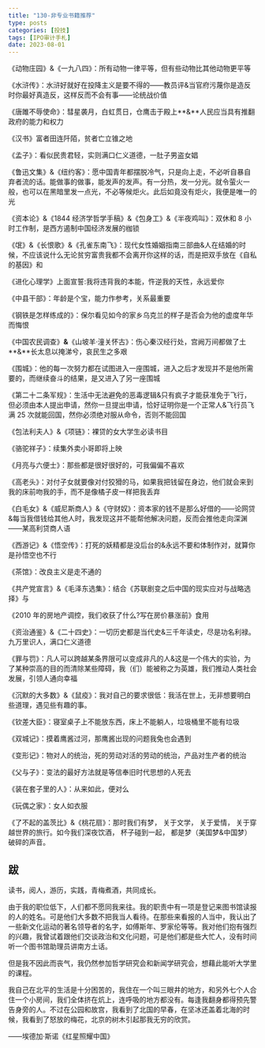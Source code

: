 ```yaml
---
title: "130-非专业书籍推荐"
type: posts
categories: [投技]
tags: [IPO审计手札]
date: 2023-08-01
---
```

《动物庄园》&《一九八四》：所有动物一律平等，但有些动物比其他动物更平等

《水浒传》：水浒好就好在投降主义是要不得的——教员评&当官府污蔑你是造反时你最好真造反，这样反而不会有事——论统战价值

《唐雎不辱使命》：彗星袭月，白虹贯日，仓鹰击于殿上**&**人民应当具有推翻政府的能力和权力

《汉书》富者田连阡陌，贫者亡立锥之地

《孟子》：看似民贵君轻，实则满口仁义道德，一肚子男盗女娼

《鲁迅文集》&《纽约客》：愿中国青年都摆脱冷气，只是向上走，不必听自暴自弃者流的话。能做事的做事，能发声的发声。有一分热，发一分光。就令萤火一般，也可以在黑暗里发一点光，不必等候炬火。此后如竟没有炬火，我便是唯一的光

《资本论》&《1844 经济学哲学手稿》&《包身工》&《半夜鸡叫》：双休和 8 小时工作制，是西方遏制中国经济发展的枷锁

《氓》&《长恨歌》&《孔雀东南飞》：现代女性婚姻指南三部曲&人在结婚的时候，不应该说什么无论贫穷富贵我都不会离开你这样的话，而是把双手放在《自私的基因》和

《进化心理学》上面宣誓:我将违背我的本能，忤逆我的天性，永远爱你

《中县干部》：年龄是个宝，能力作参考，关系最重要

《钢铁是怎样练成的》：保尔看见如今的家乡乌克兰的样子是否会为他的虚度年华而悔恨

《中国农民调查》**&**《山坡羊·潼关怀古》：伤心秦汉经行处，宫阙万间都做了土**&**长太息以掩涕兮，哀民生之多艰

《围城》：他的每一次努力都在试图进入一座围城，进入之后才发现并不是他所需要的，而继续奋斗的结果，是又进入了另一座围城

《第二十二条军规》：生活中无法避免的恶毒逻辑&只有疯子才能获准免于飞行，但必须由本人提出申请，然你一旦提出申请，恰好证明你是一个正常人&飞行员飞满 25 次就能回国，然你必须绝对服从命令，否则不能回国

《包法利夫人》&《项链》：裸贷的女大学生必读书目

《骆驼祥子》：续集外卖小哥即将上映

《月亮与六便士》：那些都是很好很好的，可我偏偏不喜欢

《高老头》：对付子女就要像对付狡猾的马，如果我把钱留在身边，他们就会来到我的床前吻我的手，而不是像橘子皮一样把我丢弃

《白毛女》&《威尼斯商人》&《守财奴》：资本家的钱不是那么好借的——论网贷&每当我借钱给其他人时，我发现这并不能帮他解决问题，反而会推他走向深渊——某高利贷商人语

《西游记》&《悟空传》：打死的妖精都是没后台的&永远不要和体制作对，就算你是孙悟空也不行

《茶馆》：改良主义是走不通的

《共产党宣言》&《毛泽东选集》：结合《苏联剧变之后中国的现实应对与战略选择》与

《2010 年的房地产调控，我们收获了什么?写在房价暴涨前》食用

《资治通鉴》&《二十四史》：一切历史都是当代史&三千年读史，尽是功名利禄。九万里识人，满口仁义道德

《罪与罚》：凡人可以跨越某条界限可以变成非凡的人&这是一个伟大的实验，为了某种崇高的目的而清除某些障碍，我（们）能被称之为英雄，我们推动人类社会发展，引领人通向幸福

《沉默的大多数》&《鼠疫》：我对自己的要求很低：我活在世上，无非想要明白些道理，遇见些有趣的事。

《钦差大臣》：寝室桌子上不能放东西，床上不能躺人，垃圾桶里不能有垃圾

《双城记》：摸着鹰酱过河，那鹰酱出现的问题我兔也会遇到

《变形记》：物对人的统治，死的劳动对活的劳动的统治，产品对生产者的统治

《父与子》：变法的最好方法就是等信奉旧时代思想的人死去

《装在套子里的人》：从来如此，便对么

《玩偶之家》：女人如衣服

《了不起的盖茨比》&《桃花扇》：那时我们有梦， 关于文学， 关于爱情， 关于穿越世界的旅行。如今我们深夜饮酒， 杯子碰到一起， 都是梦（美国梦&中国梦）破碎的声音。

## 跋

读书，阅人，游历，实践，青梅煮酒，共同成长。

由于我的职位低下，人们都不愿同我来往。我的职责中有一项是登记来图书馆读报的人的姓名。可是他们大多数不把我当人看待。在那些来看报的人当中，我认出了一些新文化运动的著名领导者的名字，如傅斯年、罗家伦等等。我对他们抱有强烈的兴趣，我曾试着跟他们交谈政治和文化问题，可是他们都是些大忙人，没有时间听一个图书馆助理员讲南方土话。

但是我不因此而丧气，我仍然参加哲学研究会和新闻学研究会，想藉此能听大学里的课程。

我自己在北平的生活是十分困苦的，我住在一个叫三眼井的地方，和另外七个人合住一个小房间，我们全体挤在炕上，连呼吸的地方都没有。每逢我翻身都得预先警告身旁的人。不过在公园和故宫，我看到了北国的早春，在坚冰还盖着北海的时 候，我看到了怒放的梅花，北京的树木引起那我无穷的欣赏。

——埃德加·斯诺《红星照耀中国》